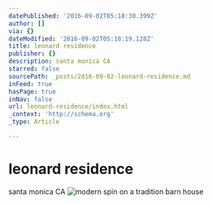 ```yaml
---
datePublished: '2016-09-02T05:18:30.399Z'
author: []
via: {}
dateModified: '2016-09-02T05:18:19.128Z'
title: leonard residence
publisher: {}
description: santa monica CA
starred: false
sourcePath: _posts/2016-09-02-leonard-residence.md
inFeed: true
hasPage: true
inNav: false
url: leonard-residence/index.html
_context: 'http://schema.org'
_type: Article

---
```

# leonard residence

santa monica CA
![modern spin on a tradition barn house](https://the-grid-user-content.s3-us-west-2.amazonaws.com/3d80cc72-d68d-4a80-adaa-a21c33500fad.jpg)